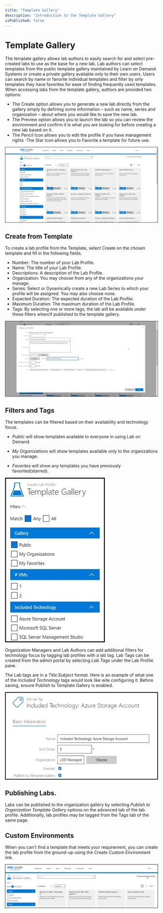 ```yaml
---
title: "Template Gallery"
description: "Introduction to the Template Gallery"
isPublished: false
---
```


# Template Gallery

The template gallery allows lab authors to easily search for and select pre-created labs to use as the base for a new lab. Lab authors can select templates from the public template gallery maintained by Learn on Demand Systems or create a private gallery available only to their own users. Users can search by name or favorite individual templates and filter by only templates they have favorites for ease of finding frequently used templates. When accessing labs from the template gallery, authors are provided two options:

 - The Create option allows you to generate a new lab directly from the gallery simply by defining some information – such as name, series and organization – about where you would like to save the new lab.
 - The Preview option allows you to launch the lab so you can review the environment and confirm it is what you are looking for before creating a new lab based on it.
 - The Pencil Icon allows you to edit the profile if you have management rights
 -The Star Icon allows you to Favorite a template for future use.

![](images/template-gallery.png)

## Create from Template

To create a lab profile from the Template, select Create on the chosen template and fill in the following fields.

- Number: The number of your Lab Profile.
- Name: The title of your Lab Profile.
- Descriptions: A description of the Lab Profile.
- Organization: You may choose from any of the organizations your manage.
- Series: Select or Dynamically create a new Lab Series to which your profile will be assigned. You may also choose none.
- Expected Duration: The expected duration of the Lab Profile.
- Maximum Duration: The maximum duration of the Lab Profile.
- Tags: By selecting one or more tags, the lab will be available under these filters when/if published to the template gallery. 

![](images/template-gallery-create-profile.png)

## Filters and Tags

The templates can be filtered based on their availability and technology focus.

- *Public* will show templates available to everyone in using Lab on Demand.

- *My Organizations* will show templates available only to the organizations you manage.

- *Favorites* will show any templates you have previously favorited(starred).

![](images/template-gallery-filters.png)

Organization Managers and Lab Authors can add additional filters for technology focus by tagging lab profiles with a lab tag. Lab Tags can be created from the admin portal by selecting *Lab Tags* under the Lab Profile pane. 

The Lab tags are in a *Title:Subject* format.
Here is an example of what one of the *Included Technology* tags would look like wile configuring it. Before saving, ensure Publish to Template Gallery is enabled.


![](images/template-gallery-lab-tags.png)

## Publishing Labs.

Labs can be published to the organization gallery by selecting *Publish to Organization Template Gallery* options on the advanced tab of the lab profile. Additionally, lab profiles may be tagged from the Tags tab of the same page.

## Custom Environments

When you can't find a template that meets your requirement, you can create the lab profile from the ground-up using the Create Custom Environment link.

![](images/template-gallery-to-legacy.png)

## 